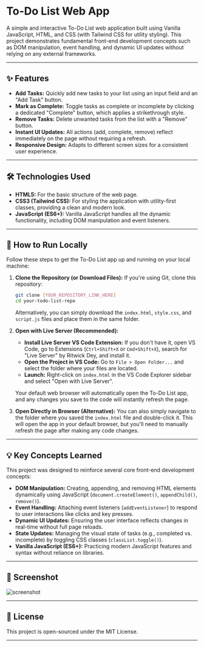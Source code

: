 

# To-Do List Web App

A simple and interactive To-Do List web application built using Vanilla JavaScript, HTML, and CSS (with Tailwind CSS for utility styling). This project demonstrates fundamental front-end development concepts such as DOM manipulation, event handling, and dynamic UI updates without relying on any external frameworks.

-----

## ✨ Features

  * **Add Tasks:** Quickly add new tasks to your list using an input field and an "Add Task" button.
  * **Mark as Complete:** Toggle tasks as complete or incomplete by clicking a dedicated "Complete" button, which applies a strikethrough style.
  * **Remove Tasks:** Delete unwanted tasks from the list with a "Remove" button.
  * **Instant UI Updates:** All actions (add, complete, remove) reflect immediately on the page without requiring a refresh.
  * **Responsive Design:** Adapts to different screen sizes for a consistent user experience.

-----

## 🛠 Technologies Used

  * **HTML5:** For the basic structure of the web page.
  * **CSS3 (Tailwind CSS):** For styling the application with utility-first classes, providing a clean and modern look.
  * **JavaScript (ES6+):** Vanilla JavaScript handles all the dynamic functionality, including DOM manipulation and event listeners.

-----

## 🚀 How to Run Locally

Follow these steps to get the To-Do List app up and running on your local machine:

1.  **Clone the Repository (or Download Files):**
    If you're using Git, clone this repository:

    ```bash
    git clone [YOUR_REPOSITORY_LINK_HERE]
    cd your-todo-list-repo
    ```

    Alternatively, you can simply download the `index.html`, `style.css`, and `script.js` files and place them in the same folder.

2.  **Open with Live Server (Recommended):**

      * **Install Live Server VS Code Extension:** If you don't have it, open VS Code, go to Extensions (`Ctrl+Shift+X` or `Cmd+Shift+X`), search for "Live Server" by Ritwick Dey, and install it.
      * **Open the Project in VS Code:** Go to `File > Open Folder...` and select the folder where your files are located.
      * **Launch:** Right-click on `index.html` in the VS Code Explorer sidebar and select "Open with Live Server".

    Your default web browser will automatically open the To-Do List app, and any changes you save to the code will instantly refresh the page.

3.  **Open Directly in Browser (Alternative):**
    You can also simply navigate to the folder where you saved the `index.html` file and double-click it. This will open the app in your default browser, but you'll need to manually refresh the page after making any code changes.

-----

## 💡 Key Concepts Learned

This project was designed to reinforce several core front-end development concepts:

  * **DOM Manipulation:** Creating, appending, and removing HTML elements dynamically using JavaScript (`document.createElement()`, `appendChild()`, `remove()`).
  * **Event Handling:** Attaching event listeners (`addEventListener`) to respond to user interactions like clicks and key presses.
  * **Dynamic UI Updates:** Ensuring the user interface reflects changes in real-time without full page reloads.
  * **State Updates:** Managing the visual state of tasks (e.g., completed vs. incomplete) by toggling CSS classes (`classList.toggle()`).
  * **Vanilla JavaScript (ES6+):** Practicing modern JavaScript features and syntax without reliance on libraries.

-----

## 📸 Screenshot

![screenshot](https://github.com/user-attachments/assets/368d9a8f-9032-4a6d-834d-ed8c4c4f8684)


-----

## 📄 License

This project is open-sourced under the MIT License.

-----
